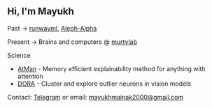 ## Hi, I'm Mayukh

<!--

[![twitter](https://img.shields.io/twitter/url?label=Twitter%20%40mayukh091&style=social&url=https%3A%2F%2Ftwitter.com%2Fmayukh091)](https://twitter.com/mayukh091)
[![blog](https://img.shields.io/twitter/url?color=Black&label=Blog&style=flat-square&url=https%3A%2F%2Fmayukhdeb.github.io%2Fblog%2F)](https://mayukhdeb.github.io/blog/)
[![notes](https://img.shields.io/twitter/url?color=Black&label=Notes&style=flat-square&url=https%3A%2F%2Fmayukhdeb.github.io%2Fnotes%2F)](https://mayukhdeb.github.io/notes/)
-->

<!--
<code><img height="20" src="https://avatars0.githubusercontent.com/u/21003710?s=200&v=4"></code>
<code><img height="20" src="https://camo.githubusercontent.com/37d9964b95f38c96ed2cce75182f7ebda4b90f64/68747470733a2f2f676863646e2e7261776769742e6f72672f6e756d70792f6e756d70792f6d61737465722f6272616e64696e672f69636f6e732f7072696d6172792f6e756d70796c6f676f2e737667"></code>
<code><img height="20" src="https://avatars1.githubusercontent.com/u/5009934?s=200&v=4"></code>
<code><img height="20" src="https://camo.githubusercontent.com/5cb734f6fc37f645dc900e35559c60d91cc6b550/68747470733a2f2f6465762e70616e6461732e696f2f7374617469632f696d672f70616e6461732e737667"></code>
<code><img height="20" src="https://avatars3.githubusercontent.com/u/288277?s=200&v=4"></code>
-->

Past -> [runwayml](https://runwayml.com), [Aleph-Alpha](https://aleph-alpha.com/)

Present -> Brains and computers @ [murtylab](https://www.murtylab.com)

Science 
- [AtMan](https://arxiv.org/abs/2301.08110) - Memory efficient explainability method for anything with attention
- [DORA](https://arxiv.org/abs/2206.04530) - Cluster and explore outlier neurons in vision models

<!--
<p align="center">
<img src="https://raw.githubusercontent.com/Mayukhdeb/Mayukhdeb/master/deep_chicken_terminator.gif" width = "25%"/>
</p>
-->

Contact: [Telegram](https://t.me/mayukhdeb) or email: [mayukhmainak2000@gmail.com](mailto:mayukhmainak2000@gmail.com)
